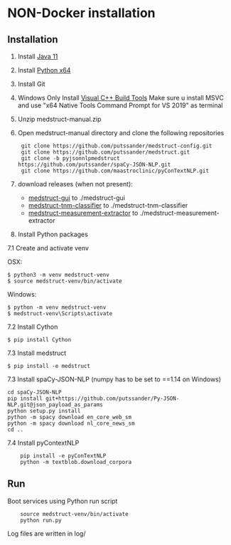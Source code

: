 # NON-Docker installation

## Installation

1. Install [Java 11](https://adoptopenjdk.net/?variant=openjdk8&jvmVariant=hotspot)
2. Install [Python x64](https://www.python.org/downloads/)
3. Install Git
4. Windows Only Install [Visual C++ Build Tools](https://visualstudio.microsoft.com/visual-cpp-build-tools/)
    Make sure u install MSVC and use "x64 Native Tools Command Prompt for VS 2019" as terminal
    
4. Unzip medstruct-manual.zip 
5. Open medstruct-manual directory and clone the following repositories

        git clone https://github.com/putssander/medstruct-config.git
        git clone https://github.com/putssander/medstruct.git
        git clone -b pyjsonnlpmedstruct https://github.com/putssander/spaCy-JSON-NLP.git        
        git clone https://github.com/maastroclinic/pyConTextNLP.git
        
6. download releases (when not present):

    - [medstruct-gui](https://github.com/putssander/medstruct-gui/releases/download/1.0.0/medstruct-gui-1.0.0.jar) to ./medstruct-gui
    - [medstruct-tnm-classifier](https://github.com/putssander/medstruct-tnm-classifier/releases/download/2.2.2/medstruct-tnm-classifier-2.2.2.jar) to ./medstruct-tnm-classifier
    - [medstruct-measurement-extractor](https://github.com/putssander/medstruct-measurement-extractractor/releases/download/2.3.0/medstruct-measurement-extractor-2.3.0.jar) to ./medstruct-measurement-extractor
        
7. Install Python packages

7.1 Create and activate venv

OSX:   
        
    $ python3 -m venv medstruct-venv
    $ source medstruct-venv/bin/activate

Windows:
       
    $ python -m venv medstruct-venv
    $ medstruct-venv\Scripts\activate
      
7.2 Install Cython

    $ pip install Cython
            
7.3 Install medstruct
       
    $ pip install -e medstruct

7.3 Install spaCy-JSON-NLP (numpy has to be set to ==1.14 on Windows)
    
    cd spaCy-JSON-NLP
    pip install git+https://github.com/putssander/Py-JSON-NLP.git@json_payload_as_params
    python setup.py install
    python -m spacy download en_core_web_sm
    python -m spacy download nl_core_news_sm
    cd ..

7.4 Install pyContextNLP      

        pip install -e pyConTextNLP
        python -m textblob.download_corpora

## Run

Boot services using Python run script
        
        source medstruct-venv/bin/activate
        python run.py

Log files are written in log/
